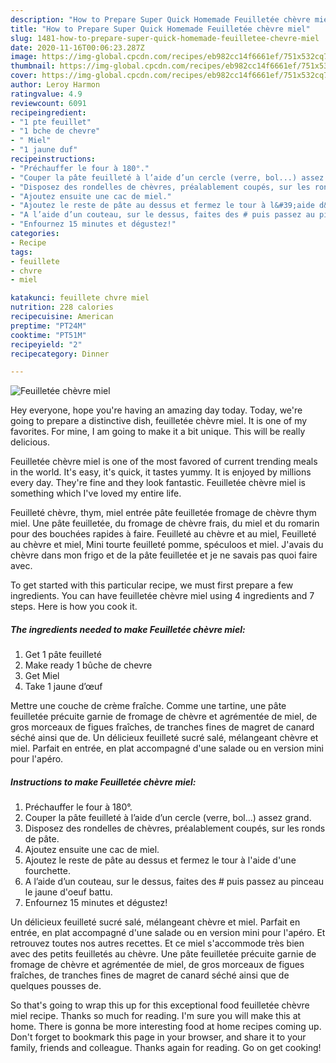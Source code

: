 ```yaml
---
description: "How to Prepare Super Quick Homemade Feuilletée chèvre miel"
title: "How to Prepare Super Quick Homemade Feuilletée chèvre miel"
slug: 1481-how-to-prepare-super-quick-homemade-feuilletee-chevre-miel
date: 2020-11-16T00:06:23.287Z
image: https://img-global.cpcdn.com/recipes/eb982cc14f6661ef/751x532cq70/feuilletee-chevre-miel-photo-principale-de-la-recette.jpg
thumbnail: https://img-global.cpcdn.com/recipes/eb982cc14f6661ef/751x532cq70/feuilletee-chevre-miel-photo-principale-de-la-recette.jpg
cover: https://img-global.cpcdn.com/recipes/eb982cc14f6661ef/751x532cq70/feuilletee-chevre-miel-photo-principale-de-la-recette.jpg
author: Leroy Harmon
ratingvalue: 4.9
reviewcount: 6091
recipeingredient:
- "1 pte feuillet"
- "1 bche de chevre"
- " Miel"
- "1 jaune duf"
recipeinstructions:
- "Préchauffer le four à 180°."
- "Couper la pâte feuilleté à l’aide d’un cercle (verre, bol...) assez grand."
- "Disposez des rondelles de chèvres, préalablement coupés, sur les ronds de pâte."
- "Ajoutez ensuite une cac de miel."
- "Ajoutez le reste de pâte au dessus et fermez le tour à l&#39;aide d&#39;une fourchette."
- "A l’aide d’un couteau, sur le dessus, faites des # puis passez au pinceau le jaune d&#39;oeuf battu."
- "Enfournez 15 minutes et dégustez!"
categories:
- Recipe
tags:
- feuillete
- chvre
- miel

katakunci: feuillete chvre miel 
nutrition: 228 calories
recipecuisine: American
preptime: "PT24M"
cooktime: "PT51M"
recipeyield: "2"
recipecategory: Dinner

---
```



![Feuilletée chèvre miel](https://img-global.cpcdn.com/recipes/eb982cc14f6661ef/751x532cq70/feuilletee-chevre-miel-photo-principale-de-la-recette.jpg)

Hey everyone, hope you're having an amazing day today. Today, we're going to prepare a distinctive dish, feuilletée chèvre miel. It is one of my favorites. For mine, I am going to make it a bit unique. This will be really delicious.

Feuilletée chèvre miel is one of the most favored of current trending meals in the world. It's easy, it's quick, it tastes yummy. It is enjoyed by millions every day. They're fine and they look fantastic. Feuilletée chèvre miel is something which I've loved my entire life.

Feuilleté chèvre, thym, miel entrée pâte feuilletée fromage de chèvre thym miel. Une pâte feuilletée, du fromage de chèvre frais, du miel et du romarin pour des bouchées rapides à faire. Feuilleté au chèvre et au miel, Feuilleté au chèvre et miel, Mini tourte feuilleté pomme, spéculoos et miel. J&#39;avais du chèvre dans mon frigo et de la pâte feuilletée et je ne savais pas quoi faire avec.


To get started with this particular recipe, we must first prepare a few ingredients. You can have feuilletée chèvre miel using 4 ingredients and 7 steps. Here is how you cook it.

<!--inarticleads1-->

##### The ingredients needed to make Feuilletée chèvre miel:

1. Get 1 pâte feuilleté
1. Make ready 1 bûche de chevre
1. Get  Miel
1. Take 1 jaune d’œuf


Mettre une couche de crème fraîche. Comme une tartine, une pâte feuilletée précuite garnie de fromage de chèvre et agrémentée de miel, de gros morceaux de figues fraîches, de tranches fines de magret de canard séché ainsi que de. Un délicieux feuilleté sucré salé, mélangeant chèvre et miel. Parfait en entrée, en plat accompagné d&#39;une salade ou en version mini pour l&#39;apéro. 

<!--inarticleads2-->

##### Instructions to make Feuilletée chèvre miel:

1. Préchauffer le four à 180°.
1. Couper la pâte feuilleté à l’aide d’un cercle (verre, bol...) assez grand.
1. Disposez des rondelles de chèvres, préalablement coupés, sur les ronds de pâte.
1. Ajoutez ensuite une cac de miel.
1. Ajoutez le reste de pâte au dessus et fermez le tour à l&#39;aide d&#39;une fourchette.
1. A l’aide d’un couteau, sur le dessus, faites des # puis passez au pinceau le jaune d&#39;oeuf battu.
1. Enfournez 15 minutes et dégustez!


Un délicieux feuilleté sucré salé, mélangeant chèvre et miel. Parfait en entrée, en plat accompagné d&#39;une salade ou en version mini pour l&#39;apéro. Et retrouvez toutes nos autres recettes. Et ce miel s&#39;accommode très bien avec des petits feuilletés au chèvre. Une pâte feuilletée précuite garnie de fromage de chèvre et agrémentée de miel, de gros morceaux de figues fraîches, de tranches fines de magret de canard séché ainsi que de quelques pousses de. 

So that's going to wrap this up for this exceptional food feuilletée chèvre miel recipe. Thanks so much for reading. I'm sure you will make this at home. There is gonna be more interesting food at home recipes coming up. Don't forget to bookmark this page in your browser, and share it to your family, friends and colleague. Thanks again for reading. Go on get cooking!
